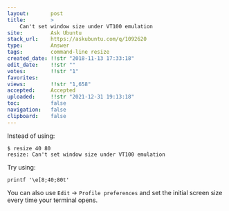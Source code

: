 ```yaml
---
layout:       post
title:        >
    Can't set window size under VT100 emulation
site:         Ask Ubuntu
stack_url:    https://askubuntu.com/q/1092620
type:         Answer
tags:         command-line resize
created_date: !!str "2018-11-13 17:33:18"
edit_date:    !!str ""
votes:        !!str "1"
favorites:    
views:        !!str "1,658"
accepted:     Accepted
uploaded:     !!str "2021-12-31 19:13:18"
toc:          false
navigation:   false
clipboard:    false
---
```


Instead of using:

``` 
$ resize 40 80
resize: Can't set window size under VT100 emulation

```

Try using:

``` 
printf '\e[8;40;80t'

```

You can also use `Edit` -> `Profile preferences` and set the initial screen size every time your terminal opens.
